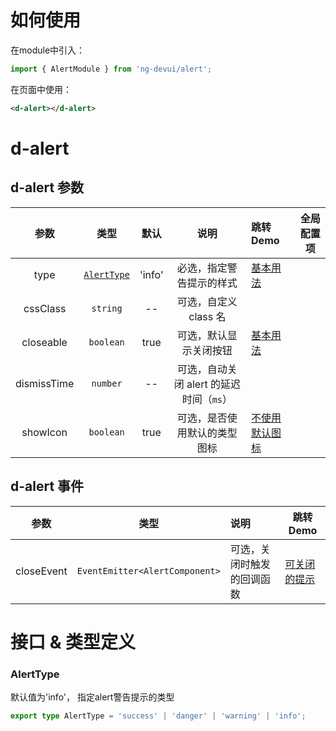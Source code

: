 # 如何使用

在module中引入：

```ts
import { AlertModule } from 'ng-devui/alert';
```

在页面中使用：

```xml
<d-alert></d-alert>
```
# d-alert
## d-alert 参数

|    参数     |                   类型                   |  默认  | 说明                                      | 跳转 Demo                                  |全局配置项| 
| :----------------: | :---------: | :--------------------------------------: | :----: | :---------------------------------------- | ------------------------------------------ |
|    type     |               [`AlertType`](#alerttype)    | 'info' |       必选，指定警告提示的样式        | [基本用法](demo#basic-usage) |
|  cssClass   |                 `string`                 |   --   | 可选，自定义 class 名                     |
|  closeable  |                `boolean`                 |  true  | 可选，默认显示关闭按钮                    | [基本用法](demo#tips-to-close) |
| dismissTime |                 `number`                 |   --   | 可选，自动关闭 alert 的延迟时间（`ms`） |
|  showIcon   |                `boolean`                 |  true  | 可选，是否使用默认的类型图标              | [不使用默认图标](demo#without-icon) |

## d-alert 事件

|    参数    |        类型         | 说明                       | 跳转 Demo                                    |
| :--------: | :-----------------: | :------------------------- | -------------------------------------------- |
| closeEvent | `EventEmitter<AlertComponent>` | 可选，关闭时触发的回调函数 | [可关闭的提示](demo#tips-to-close) |

# 接口 & 类型定义
### AlertType

默认值为'info'， 指定alert警告提示的类型

```ts
export type AlertType = 'success' | 'danger' | 'warning' | 'info';
```